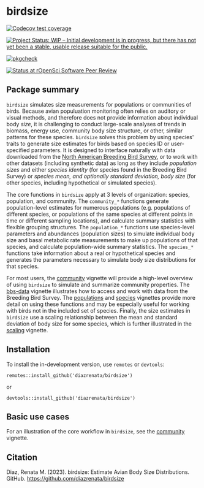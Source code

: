 # birdsize


<!-- badges: start -->
[![Codecov test coverage](https://codecov.io/gh/diazrenata/birdsize/branch/main/graph/badge.svg)](https://codecov.io/gh/diazrenata/birdsize?branch=main)


[![Project Status: WIP – Initial development is in progress, but there has not yet been a stable, usable release suitable for the public.](https://www.repostatus.org/badges/latest/wip.svg)](https://www.repostatus.org/#wip)

[![pkgcheck](https://github.com/diazrenata/birdsize/workflows/pkgcheck/badge.svg)](https://github.com/diazrenata/birdsize/actions?query=workflow%3Apkgcheck)

[![Status at rOpenSci Software Peer Review](https://badges.ropensci.org/577_status.svg)](https://github.com/ropensci/software-review/issues/577)
<!-- badges: end -->

## Package summary

`birdsize` simulates size measurements for populations or communities of birds. Because avian populuation monitoring often relies on auditory or visual methods, and therefore does not provide information about individual body *size*, it is challenging to conduct large-scale analyses of trends in biomass, energy use, community body size structure, or other, similar patterns for these species. `birdsize` solves this problem by using species' traits to generate size estimates for birds based on species ID or user-specified parameters. It is designed to interface naturally with data downloaded from the [North American Breeding Bird Survey](https://www.pwrc.usgs.gov/bbs/), or to work with other datasets (including synthetic data) as long as they include *population sizes* and either *species identity* (for species found in the Breeding Bird Survey) or *species mean, and optionally standard deviation, body size* (for other species, including hypothetical or simulated species).  

The core functions in `birdsize` apply at 3 levels of organization: species, population, and community. The `community_*` functions generate population-level estimates for numerous populations (e.g. populations of different species, or populations of the same species at different points in time or different sampling locations), and calculate summary statistics with flexible grouping structures. The `population_*` functions use species-level parameters and abundances (population sizes) to simulate individual body size and basal metabolic rate measurements to make up populations of that species, and calculate population-wide summary statistics. The `species_*` functions take information about a real or hypothetical species and generates the parameters necessary to simulate body size distributions for that species.

For most users, the [community](https://diazrenata.github.io/birdsize/articles/community.html) vignette will provide a high-level overview of using `birdsize` to simulate and summarize community properties. The [bbs-data](https://diazrenata.github.io/birdsize/articles/bbs-data.html) vignette illustrates how to access and work with data from the Breeding Bird Survey. The [populations](https://diazrenata.github.io/birdsize/articles/populations.html) and [species](https://diazrenata.github.io/birdsize/articles/species.html) vignettes provide more detail on using these functions and may be especially useful for working with birds not in the included set of species. Finally, the size estimates in `birdsize` use a scaling relationship between the mean and standard deviation of body size for some species, which is further illustrated in the [scaling](https://diazrenata.github.io/birdsize/articles/scaling.html) vignette.


## Installation

To install the in-development version, use `remotes` or `devtools`:

```
remotes::install_github('diazrenata/birdsize')
```

or 

```
devtools::install_github('diazrenata/birdsize')
```

## Basic use cases

For an illustration of the core workflow in `birdsize`, see the  [community](https://diazrenata.github.io/birdsize/articles/community.html) vignette.


## Citation

Diaz, Renata M. (2023). birdsize: Estimate Avian Body Size
  Distributions. GitHub. https://github.com/diazrenata/birdsize 
